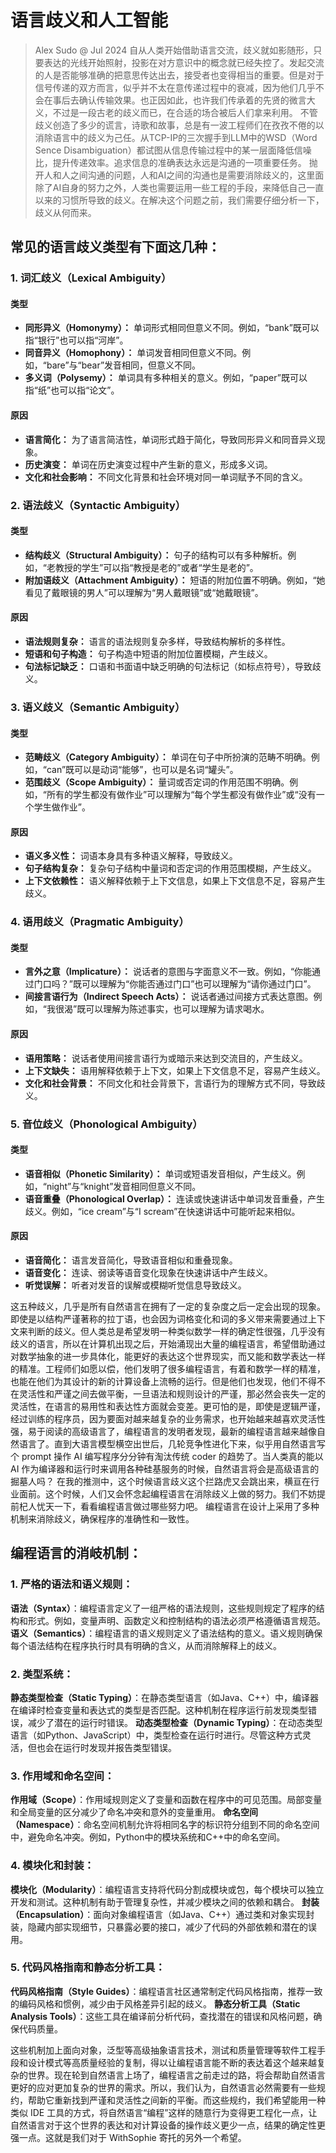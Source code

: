 # 语言歧义和人工智能
> Alex Sudo @ Jul 2024
自从人类开始借助语言交流，歧义就如影随形，只要表达的光线开始照射，投影在对方意识中的概念就已经失控了。发起交流的人是否能够准确的把意思传达出去，接受者也变得相当的重要。但是对于信号传递的双方而言，似乎并不太在意传递过程中的衰减，因为他们几乎不会在事后去确认传输效果。也正因如此，也许我们传承着的先贤的微言大义，不过是一段古老的歧义而已，在合适的场合被后人们拿来利用。
不管歧义创造了多少的谎言，诗歌和故事，总是有一波工程师们在孜孜不倦的以消除语言中的歧义为己任。从TCP-IP的三次握手到LLM中的WSD（Word Sence Disambiguation）都试图从信息传输过程中的某一层面降低信噪比，提升传递效率。追求信息的准确表达永远是沟通的一项重要任务。
抛开人和人之间沟通的问题，人和AI之间的沟通也是需要消除歧义的，这里面除了AI自身的努力之外，人类也需要运用一些工程的手段，来降低自己一直以来的习惯所导致的歧义。在解决这个问题之前，我们需要仔细分析一下，歧义从何而来。
## 常见的语言歧义类型有下面这几种：
### 1. 词汇歧义（Lexical Ambiguity）
#### **类型**
- **同形异义（Homonymy）：** 单词形式相同但意义不同。例如，“bank”既可以指“银行”也可以指“河岸”。
- **同音异义（Homophony）：** 单词发音相同但意义不同。例如，“bare”与“bear”发音相同，但意义不同。
- **多义词（Polysemy）：** 单词具有多种相关的意义。例如，“paper”既可以指“纸”也可以指“论文”。
#### **原因**
- **语言简化：** 为了语言简洁性，单词形式趋于简化，导致同形异义和同音异义现象。
- **历史演变：** 单词在历史演变过程中产生新的意义，形成多义词。
- **文化和社会影响：** 不同文化背景和社会环境对同一单词赋予不同的含义。
### 2. 语法歧义（Syntactic Ambiguity）
#### **类型**
- **结构歧义（Structural Ambiguity）：** 句子的结构可以有多种解析。例如，“老教授的学生”可以指“教授是老的”或者“学生是老的”。
- **附加语歧义（Attachment Ambiguity）：** 短语的附加位置不明确。例如，“她看见了戴眼镜的男人”可以理解为“男人戴眼镜”或“她戴眼镜”。
#### **原因**
- **语法规则复杂：** 语言的语法规则复杂多样，导致结构解析的多样性。
- **短语和句子构造：** 句子构造中短语的附加位置模糊，产生歧义。
- **句法标记缺乏：** 口语和书面语中缺乏明确的句法标记（如标点符号），导致歧义。
### 3. 语义歧义（Semantic Ambiguity）
#### **类型**
- **范畴歧义（Category Ambiguity）：** 单词在句子中所扮演的范畴不明确。例如，“can”既可以是动词“能够”，也可以是名词“罐头”。
- **范围歧义（Scope Ambiguity）：** 量词或否定词的作用范围不明确。例如，“所有的学生都没有做作业”可以理解为“每个学生都没有做作业”或“没有一个学生做作业”。
#### **原因**
- **语义多义性：** 词语本身具有多种语义解释，导致歧义。
- **句子结构复杂：** 复杂句子结构中量词和否定词的作用范围模糊，产生歧义。
- **上下文依赖性：** 语义解释依赖于上下文信息，如果上下文信息不足，容易产生歧义。

### 4. 语用歧义（Pragmatic Ambiguity）
#### **类型**
- **言外之意（Implicature）：** 说话者的意图与字面意义不一致。例如，“你能通过门口吗？”既可以理解为“你能否通过门口”也可以理解为“请你通过门口”。
- **间接言语行为（Indirect Speech Acts）：** 说话者通过间接方式表达意图。例如，“我很渴”既可以理解为陈述事实，也可以理解为请求喝水。
#### **原因**
- **语用策略：** 说话者使用间接言语行为或暗示来达到交流目的，产生歧义。
- **上下文缺失：** 语用解释依赖于上下文，如果上下文信息不足，容易产生歧义。
- **文化和社会背景：** 不同文化和社会背景下，言语行为的理解方式不同，导致歧义。
### 5. 音位歧义（Phonological Ambiguity）
#### **类型**
- **语音相似（Phonetic Similarity）：** 单词或短语发音相似，产生歧义。例如，“night”与“knight”发音相同但意义不同。
- **语音重叠（Phonological Overlap）：** 连读或快速讲话中单词发音重叠，产生歧义。例如，“ice cream”与“I scream”在快速讲话中可能听起来相似。
#### **原因**
- **语音简化：** 语言发音简化，导致语音相似和重叠现象。
- **语音变化：** 连读、弱读等语音变化现象在快速讲话中产生歧义。
- **听觉误解：** 听者对发音的误解或模糊听觉信息导致歧义。

这五种歧义，几乎是所有自然语言在拥有了一定的复杂度之后一定会出现的现象。即使是以结构严谨著称的拉丁语，也会因为词格变化和词的多义带来需要通过上下文来判断的歧义。但人类总是希望发明一种类似数学一样的确定性很强，几乎没有歧义的语言，所以在计算机出现之后，开始涌现出大量的编程语言，希望借助通过对数学抽象的进一步具体化，能更好的表达这个世界现实，而又能和数学表达一样的精准。工程师们如愿以偿，他们发明了很多编程语言，有着和数学一样的精准，也能在他们为其设计的新的计算设备上流畅的运行。但是他们也发现，他们不得不在灵活性和严谨之间去做平衡，一旦语法和规则设计的严谨，那必然会丧失一定的灵活性，在语言的易用性和表达性方面就会变差。更可怕的是，即使是逻辑严谨，经过训练的程序员，因为要面对越来越复杂的业务需求，也开始越来越喜欢灵活性强，易于阅读的高级语言了，编程语言的发明者发现，最新的编程语言越来越像自然语言了。直到大语言模型横空出世后，几轮竞争性进化下来，似乎用自然语言写个 prompt 操作 AI 编写程序分分钟有淘汰传统 coder 的趋势了。当人类真的能以 AI 作为编译器和运行时来调用各种硅基服务的时候，自然语言将会是高级语言的掘墓人吗？
在我的推测中，这个时候语言歧义这个拦路虎又会跳出来，横亘在行业面前。这个时候，人们又会怀念起编程语言在消除歧义上做的努力。我们不妨提前杞人忧天一下，看看编程语言做过哪些努力吧。
编程语言在设计上采用了多种机制来消除歧义，确保程序的准确性和一致性。
## 编程语言的消岐机制：
### 1. **严格的语法和语义规则**：
 **语法（Syntax）**：编程语言定义了一组严格的语法规则，这些规则规定了程序的结构和形式。例如，变量声明、函数定义和控制结构的语法必须严格遵循语言规范。
 **语义（Semantics）**：编程语言的语义规则定义了语法结构的意义。语义规则确保每个语法结构在程序执行时具有明确的含义，从而消除解释上的歧义。
### 2. **类型系统**：
**静态类型检查（Static Typing）**：在静态类型语言（如Java、C++）中，编译器在编译时检查变量和表达式的类型是否匹配。这种机制在程序运行前发现类型错误，减少了潜在的运行时错误。
 **动态类型检查（Dynamic Typing）**：在动态类型语言（如Python、JavaScript）中，类型检查在运行时进行。尽管这种方式灵活，但也会在运行时发现并报告类型错误。
### 3. **作用域和命名空间**：
**作用域（Scope）**：作用域规则定义了变量和函数在程序中的可见范围。局部变量和全局变量的区分减少了命名冲突和意外的变量重用。
**命名空间（Namespace）**：命名空间机制允许将相同名字的标识符分组到不同的命名空间中，避免命名冲突。例如，Python中的模块系统和C++中的命名空间。
### 4. **模块化和封装**：
**模块化（Modularity）**：编程语言支持将代码分割成模块或包，每个模块可以独立开发和测试。这种机制有助于管理复杂性，并减少模块之间的依赖和耦合。
 **封装（Encapsulation）**：面向对象编程语言（如Java、C++）通过类和对象实现封装，隐藏内部实现细节，只暴露必要的接口，减少了代码的外部依赖和潜在的误用。
### 5. **代码风格指南和静态分析工具**：
**代码风格指南（Style Guides）**：编程语言社区通常制定代码风格指南，推荐一致的编码风格和惯例，减少由于风格差异引起的歧义。
**静态分析工具（Static Analysis Tools）**：这些工具在编译前分析代码，查找潜在的错误和风格问题，确保代码质量。

这些机制加上面向对象，泛型等高级抽象语言技术，测试和质量管理等软件工程手段和设计模式等高质量经验的复制，得以让编程语言能不断的表达着这个越来越复杂的世界。现在轮到自然语言上场了，编程语言之前走过的路，将会帮助自然语言更好的应对更加复杂的世界的需求。所以，我们认为，自然语言必然需要有一些规约，帮助它重新找到严谨和灵活性之间新的平衡。而这些规约，我们希望能用一种类似 IDE 工具的方式，将自然语言“编程”这样的随意行为变得更工程化一点，让自然语言对于这个世界的表达和对计算设备的操作歧义更少一点，结果的确定性更强一点。这就是我们对于 WithSophie 寄托的另外一个希望。 

